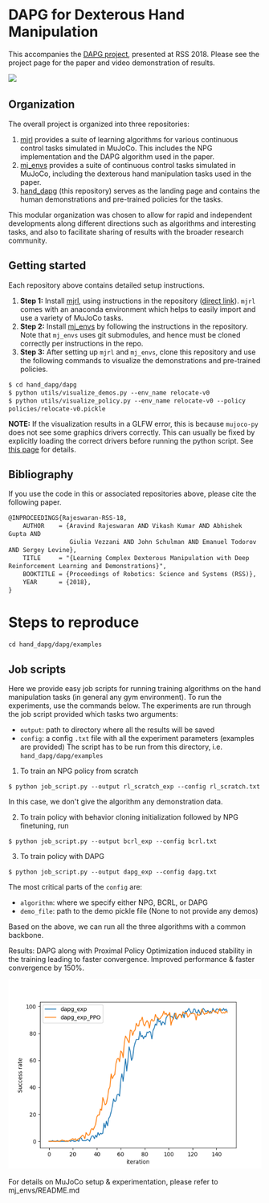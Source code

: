 # DAPG for Dexterous Hand Manipulation

This accompanies the [DAPG project](https://sites.google.com/view/deeprl-dexterous-manipulation), presented at RSS 2018. Please see the project page for the paper and video demonstration of results.

<td><img src="assets/task_banner.jpg""></td>

## Organization

The overall project is organized into three repositories:

1. [mjrl](https://github.com/aravindr93/mjrl) provides a suite of learning algorithms for various continuous control tasks simulated in MuJoCo. This includes the NPG implementation and the DAPG algorithm used in the paper.
2. [mj_envs](https://github.com/vikashplus/mj_envs) provides a suite of continuous control tasks simulated in MuJoCo, including the dexterous hand manipulation tasks used in the paper.
3. [hand_dapg](https://github.com/aravindr93/hand_dapg) (this repository) serves as the landing page and contains the human demonstrations and pre-trained policies for the tasks.

This modular organization was chosen to allow for rapid and independent developments along different directions such as algorithms and interesting tasks, and also to facilitate sharing of results with the broader research community.

## Getting started

Each repository above contains detailed setup instructions. 
1. **Step 1:** Install [mjrl](https://github.com/aravindr93/mjrl), using instructions in the repository ([direct link](https://github.com/aravindr93/mjrl/tree/master/setup)). `mjrl` comes with an anaconda environment which helps to easily import and use a variety of MuJoCo tasks.
2. **Step 2:** Install [mj_envs](https://github.com/vikashplus/mj_envs) by following the instructions in the repository. Note that `mj_envs` uses git submodules, and hence must be cloned correctly per instructions in the repo.
3. **Step 3:** After setting up `mjrl` and `mj_envs`, clone this repository and use the following commands to visualize the demonstrations and pre-trained policies.

```
$ cd hand_dapg/dapg
$ python utils/visualize_demos.py --env_name relocate-v0
$ python utils/visualize_policy.py --env_name relocate-v0 --policy policies/relocate-v0.pickle
```

**NOTE:** If the visualization results in a GLFW error, this is because `mujoco-py` does not see some graphics drivers correctly. This can usually be fixed by explicitly loading the correct drivers before running the python script. See [this page](https://github.com/aravindr93/mjrl/tree/master/setup#known-issues) for details.

## Bibliography

If you use the code in this or associated repositories above, please cite the following paper.
```
@INPROCEEDINGS{Rajeswaran-RSS-18,
    AUTHOR    = {Aravind Rajeswaran AND Vikash Kumar AND Abhishek Gupta AND
                 Giulia Vezzani AND John Schulman AND Emanuel Todorov AND Sergey Levine},
    TITLE     = "{Learning Complex Dexterous Manipulation with Deep Reinforcement Learning and Demonstrations}",
    BOOKTITLE = {Proceedings of Robotics: Science and Systems (RSS)},
    YEAR      = {2018},
}
```

# Steps to reproduce
```
cd hand_dapg/dapg/examples
```
## Job scripts

Here we provide easy job scripts for running training algorithms on the hand manipulation tasks (in general any gym environment). To run the experiments, use the commands below. The experiments are run through the job script provided which tasks two arguments:
- `output`: path to directory where all the results will be saved
- `config`: a config `.txt` file with all the experiment parameters (examples are provided)
The script has to be run from this directory, i.e. `hand_dapg/dapg/examples` 

1. To train an NPG policy from scratch
```
$ python job_script.py --output rl_scratch_exp --config rl_scratch.txt
```
In this case, we don't give the algorithm any demonstration data.

2. To train policy with behavior cloning initialization followed by NPG finetuning, run
```
$ python job_script.py --output bcrl_exp --config bcrl.txt
```

3. To train policy with DAPG
```
$ python job_script.py --output dapg_exp --config dapg.txt
```

The most critical parts of the `config` are:
- `algorithm`: where we specify either NPG, BCRL, or DAPG
- `demo_file`: path to the demo pickle file (None to not provide any demos)

Based on the above, we can run all the three algorithms with a common backbone.

Results:
DAPG along with Proximal Policy Optimization induced stability in the training leading to faster convergence.
Improved performance & faster convergence by 150%.

![DAPG_PPO_comparison](hand_dapg/dapg/examples/compare_dapg_ppo.png)

For details on MuJoCo setup & experimentation, please refer to mj_envs/README.md
